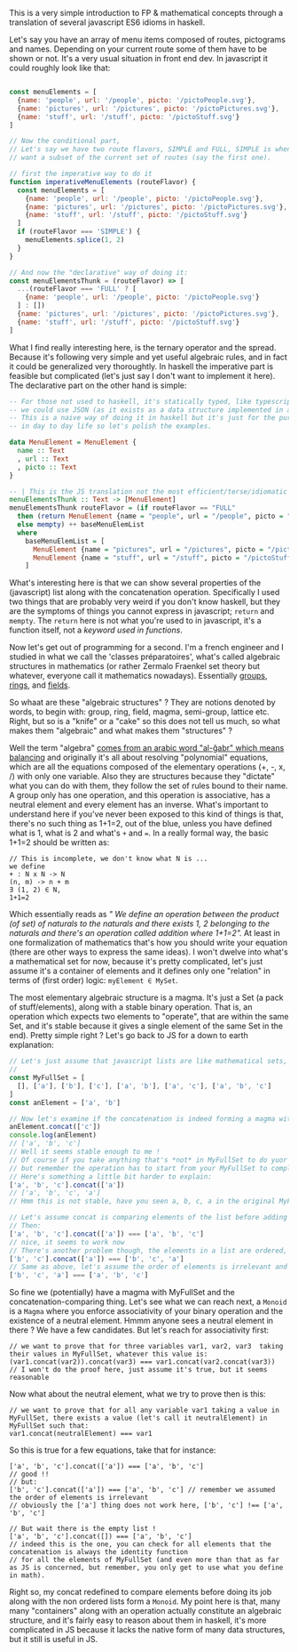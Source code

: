This is a very simple introduction to FP & mathematical concepts through a translation of several javascript ES6 
idioms in haskell.


Let's say you have an array of menu items composed of routes, pictograms and names.
Depending on your current route some of them have to be shown or not. It's a very usual situation in front end dev.
In javascript it could roughly look like that:
```javascript

const menuElements = [
  {name: 'people', url: '/people', picto: '/pictoPeople.svg'},
  {name: 'pictures', url: '/pictures', picto: '/pictoPictures.svg'},
  {name: 'stuff', url: '/stuff', picto: '/pictoStuff.svg'}
]

// Now the conditional part,
// Let's say we have two route flavors, SIMPLE and FULL, SIMPLE is when we only
// want a subset of the current set of routes (say the first one). 

// first the imperative way to do it
function imperativeMenuElements (routeFlavor) {
  const menuElements = [
    {name: 'people', url: '/people', picto: '/pictoPeople.svg'},
    {name: 'pictures', url: '/pictures', picto: '/pictoPictures.svg'},
    {name: 'stuff', url: '/stuff', picto: '/pictoStuff.svg'}
  ]
  if (routeFlavor === 'SIMPLE') {
    menuElements.splice(1, 2)
  }
}

// And now the "declarative" way of doing it:
const menuElementsThunk = (routeFlavor) => [
  ...(routeFlavor === 'FULL' ? [
    {name: 'people', url: '/people', picto: '/pictoPeople.svg'}
  ] : [])
  {name: 'pictures', url: '/pictures', picto: '/pictoPictures.svg'},
  {name: 'stuff', url: '/stuff', picto: '/pictoStuff.svg'}
]
```

What I find really interesting here, is the ternary operator and the spread.
Because it's following very simple and yet useful algebraic rules, and in fact it could be generalized very thoroughtly.
In haskell the imperative part is feasible but complicated (let's just say I don't want to implement it here).
The declarative part on the other hand is simple:

```haskell
-- For those not used to haskell, it's statically typed, like typescript, you have to define data structures before using them
-- we could use JSON (as it exists as a data structure implemented in a haskell library already) but it's not really idiomatic
-- This is a naive way of doing it in haskell but it's just for the purpose of showing that algebraic structures are useful
-- in day to day life so let's polish the examples.

data MenuElement = MenuElement {
  name :: Text
  , url :: Text
  , picto :: Text
}

-- | This is the JS translation not the most efficient/terse/idiomatic haskell implementation
menuElementsThunk :: Text -> [MenuElement]
menuElementsThunk routeFlavor = (if routeFlavor == "FULL" 
  then (return MenuElement {name = "people", url = "/people", picto = "/pictoPeople.svg"})
  else mempty) ++ baseMenuElemList
  where
    baseMenuElemList = [
      MenuElement {name = "pictures", url = "/pictures", picto = "/pictoPictures.svg"},
      MenuElement {name = "stuff", url = "/stuff", picto = "/pictoStuff.svg"}
    ]
```

What's interesting here is that we can show several properties of the (javascript) list along with the concatenation operation. Specifically I used two things that are probably very weird if you don't know haskell, but they are the symptoms of things you cannot express in javascript;
`return` and `mempty`. The `return` here is not what you're used to in javascript, it's a function itself, not a _keyword used in functions_.

Now let's get out of programming for a second. I'm a french engineer and I studied in what we call the 'classes préparatoires',
what's called algebraic structures in mathematics (or rather Zermalo Fraenkel set theory but whatever, everyone call it mathematics nowadays).
Essentially [groups](https://en.wikipedia.org/wiki/Group_(mathematics)), [rings](https://en.wikipedia.org/wiki/Ring_(mathematics)), and [fields](https://en.wikipedia.org/wiki/Field_(mathematics)).

So whaat are these "algebraic structures" ? They are notions denoted by words, to begin with: group, ring, field, magma, semi-group, lattice etc. Right, but so is a "knife" or a "cake" so this does not tell us much, so what makes them "algebraic" and what makes them "structures" ?

Well the term "algebra" [comes from an arabic word "al-ğabr" which means balancing](https://en.wikipedia.org/wiki/History_of_algebra#Etymology) and originally it's all about resolving "polynomial" equations, which are all the equations composed of the elementary operations (+, -, x, /) with only one variable. Also they are structures because they "dictate" what you can do with them, they follow the set of rules bound to their name. A group only has one operation, and this operation is associative, has a neutral element and every element has an inverse.
What's important to understand here if you've never been exposed to this kind of things is that, there's no such thing as 1+1=2, out of the blue, unless you have defined what is 1, what is 2 and what's `+` and `=`. In a really formal way, the basic 1+1=2 should be written as:
```
// This is incomplete, we don't know what N is ...
we define
+ : N x N -> N
(n, m) -> n + m
∃ (1, 2) ∈ N,
1+1=2
```
Which essentially reads as _" We define an operation between the product (of set) of naturals to the naturals and there exists 1, 2 belonging to the naturals and there's an operation called addition where 1+1=2"._ At least in one formalization of mathematics that's how you should write your equation (there are other ways to express the same ideas). I won't dwelve into what's a mathematical set for now, because it's pretty complicated, let's just assume it's a container of elements and it defines only one "relation" in terms of (first order) logic: ``` myElement ∈ MySet ```. 

The most elementary algebraic structure is a magma. It's just a Set (a pack of stuff/elements), along with a stable binary operation. That is, an operation which expects two elements to "operate", that are within the same Set, and it's stable because it gives a single element of the same Set in the end). Pretty simple right ?
Let's go back to JS for a down to earth explanation:

```js
// Let's just assume that javascript lists are like mathematical sets, it's not true, but let's pretend.
//
const MyFullSet = [
  [], ['a'], ['b'], ['c'], ['a', 'b'], ['a', 'c'], ['a', 'b', 'c']
]
const anElement = ['a', 'b']

// Now let's examine if the concatenation is indeed forming a magma with the set MySet:
anElement.concat(['c'])
console.log(anElement)
// ['a', 'b', 'c']
// Well it seems stable enough to me !
// Of course if you take anything that's *not* in MyFullSet to do yuor concatenation you diverge,
// but remember the operation has to start from your MyFullSet to comply with the rules of the Magma.
// Here's something a little bit harder to explain:
['a', 'b', 'c'].concat(['a'])
// ['a', 'b', 'c', 'a']
// Hmm this is not stable, have you seen a, b, c, a in the original MyFullSet ? hmm neither did I.

// Let's assume concat is comparing elements of the list before adding them to the list, and does not add the element in case it's already there (it's actually the behavior of ```new Set([])``` in ES6, but it's less readable, so let's assume [].concat does the job).
// Then:
['a', 'b', 'c'].concat(['a']) === ['a', 'b', 'c']
// nice, it seems to work now
// There's another problem though, the elements in a list are ordered, which we've never heard of so far in our "Sets":
['b', 'c'].concat(['a']) === ['b', 'c', 'a']
// Same as above, let's assume the order of elements is irrelevant and thus:
['b', 'c', 'a'] === ['a', 'b', 'c']

```
So fine we (potentially) have a magma with MyFullSet and the concatenation-comparing thing.
Let's see what we can reach next, a `Monoid` is a `Magma` where you enforce associativity of your binary operation and the existence of a neutral element. Hmmm anyone sees a neutral element in there ? We have a few candidates. But let's reach for associativity first:

```
// we want to prove that for three variables var1, var2, var3  taking their values in MyFullSet, whatever this value is:
(var1.concat(var2)).concat(var3) === var1.concat(var2.concat(var3))
// I won't do the proof here, just assume it's true, but it seems reasonable
```
Now what about the neutral element, what we try to prove then is this:
```
// we want to prove that for all any variable var1 taking a value in MyFullSet, there exists a value (let's call it neutralElement) in MyFullSet such that:
var1.concat(neutralElement) === var1
```
So this is true for a few equations, take that for instance:
```
['a', 'b', 'c'].concat(['a']) === ['a', 'b', 'c']
// good !! 
// but:
['b', 'c'].concat(['a']) === ['a', 'b', 'c'] // remember we assumed the order of elements is irrelevant
// obviously the ['a'] thing does not work here, ['b', 'c'] !== ['a', 'b', 'c']

// But wait there is the empty list ! 
['a', 'b', 'c'].concat([]) === ['a', 'b', 'c']
// indeed this is the one, you can check for all elements that the concatenation is always the identity function
// for all the elements of MyFullSet (and even more than that as far as JS is concerned, but remember, you only get to use what you define in math).
```

Right so, my concat redefined to compare elements before doing its job along with the non ordered lists form a `Monoid`.
My point here is that, many many "containers" along with an operation actually constitute an algebraic structure, and it's fairly easy to reason about them in haskell, it's more complicated in JS because it lacks the native form of many data structures, but it still is useful in JS.








